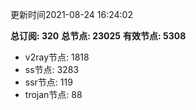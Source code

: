 更新时间2021-08-24 16:24:02

**总订阅: 320**
**总节点: 23025**
**有效节点: 5308**
- v2ray节点: 1818
- ss节点: 3283
- ssr节点: 119
- trojan节点: 88
